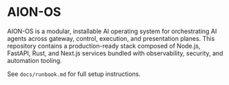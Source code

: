 # AION-OS

AION-OS is a modular, installable AI operating system for orchestrating AI agents across gateway, control, execution, and presentation planes. This repository contains a production-ready stack composed of Node.js, FastAPI, Rust, and Next.js services bundled with observability, security, and automation tooling.

See `docs/runbook.md` for full setup instructions.
